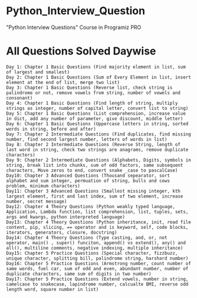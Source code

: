 # Python_Interview_Question
"Python Interview Questions" Course in Programiz PRO 

# All Questions Solved Daywise
    Day 1: Chapter 1 Basic Questions (Find majority element in list, sum of largest and smallest)
    Day 2: Chapter 1 Basic Questions (Sum of Every Element in list, insert element at the end of list, merge two list)
    Day 3: Chapter 1 Basic Questions (Reverse list, check string is palindrome or not, remove vowels from string, number of vowels and consonant)
    Day 4: Chapter 1 Basic Questions (Find length of string, multiply strings as integer, number of capital letter, convert list to string)
    Day 5: Chapter 1 Basic Questions (List comprehension, increase value in dict, add any number of parameter, give discount, middle letter)
    Day 6: Chapter 1 Basic Questions (Uppercase letters in string, sorted words in string, before and after)
    Day 7: Chapter 2 Intermediate Questions (Find duplicates, find missing number, find second largest number, letters of words in list)
    Day 8: Chapter 2 Intermediate Questions (Reverse String, length of last word in string, check two strings are anagrams, remove duplicate characters)
    Day 9: Chapter 2 Intermediate Questions (Alphabets, Digits, symbols in string, break list into chunks, sum of odd factors, same subsequent characters, Move zeros to end, convert snake _case to pascalCase)
    Day10: Chapter 3 Advanced Questions (Thousand sepearator, sort alphabet and sum integer, permuation of string, bulls and cows problem, minimum characters)
    Day11: Chapter 3 Advanced Questions (Smallest missing integer, kth largest element, first and last index, sum of two element, increase number, secret message)
    Day12: Chapter 4 Theory Questions (Python weakly typed language, Application, Lambda function, list comprehension, list, tuples, sets, args and kwargs, python interpreted language)
    Day13: Chapter 4 Theory Questions (Python inheritance, init, read file content, pip, slicing, == operator and is keyword, self, code blocks, iterators, generators, closure, docstring)
    Day14: Chapter 4 Theory Questions (Type casting, and, or, not operator, main() , super() funciton, append() vs extend(), any() and all(), multiline comments, negative indexing, multiple inheritance)
    Day15: Chapter 5 Practice Questions (Special character, fizzbuzz, unique character, splitting bill, palindrome string, harshard number)
    Day16: Chapter 5 Practice Questions (Armstrong number, count number of same words, fuel car, sum of odd and even, abundant number, number of duplicate characters, same sum of digits in two number)
    Day17: Chapter 5 Practice Questions (Extend vowels, number in string, camelcase to snakecase, lapindrome number, calcualte BMI, reverse odd length word, square number in list)